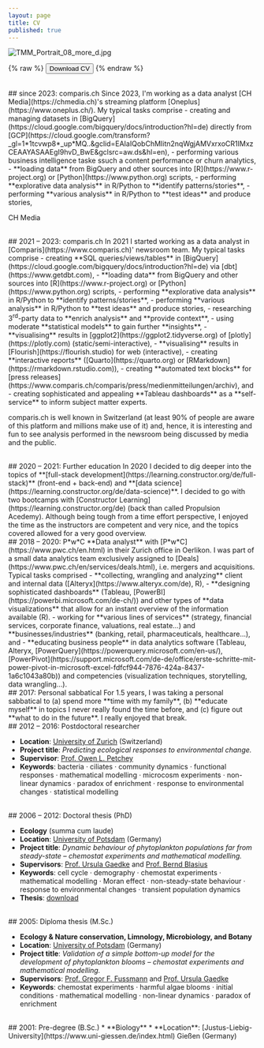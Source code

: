 ```yaml
---
layout: page
title: CV
published: true
---
```

![TMM_Portrait_08_more_d.jpg]({{site.baseurl}}/img/TMM_Portrait_08_more_d.jpg)

{% raw %}
<button class="button" onclick="window.open('/CV_Thomas_Massie.pdf')">Download CV</button>
{% endraw %}

<br>
## since 2023: comparis.ch
Since 2023, I'm working as a data analyst [CH Media](https://chmedia.ch)'s streaming platform [Oneplus](https://www.oneplus.ch/). My typical tasks comprise
- creating and managing datasets in [BigQuery](https://cloud.google.com/bigquery/docs/introduction?hl=de) directly from [GCP](https://cloud.google.com/transform?_gl=1*1tcvwp8*_up*MQ..&gclid=EAIaIQobChMIitn2nqWgjAMVxrxoCR1IMxzCEAAYASAAEgI9hvD_BwE&gclsrc=aw.ds&hl=en),
- performing various business intelligence taske ssuch a content performance or churn analytics,
- **loading data** from BigQuery and other sources into [R](https://www.r-project.org) or [Python](https://www.python.org) scripts,
- performing **explorative data analysis** in R/Python to **identify patterns/stories**,
- performing **various analysis** in R/Python to **test ideas** and produce stories,

CH Media


<br>
## 2021 – 2023: comparis.ch
In 2021 I started working as a data analyst in [Comparis](https://www.comparis.ch)' newsroom team. My typical tasks comprise
- creating **SQL queries/views/tables** in [BigQuery](https://cloud.google.com/bigquery/docs/introduction?hl=de) via [dbt](https://www.getdbt.com),
- **loading data** from BigQuery and other sources into [R](https://www.r-project.org) or [Python](https://www.python.org) scripts,
- performing **explorative data analysis** in R/Python to **identify patterns/stories**,
- performing **various analysis** in R/Python to **test ideas** and produce stories,
- researching 3<sup>rd</sup>-party data to **enrich analysis** and **provide context**,
- using moderate **statistical models** to gain further **insights**,
- **visualising** results in [ggplot2](https://ggplot2.tidyverse.org) of [plotly](https://plotly.com) (static/semi-interactive),
- **visualising** results in [Flourish](https://flourish.studio) for web (interactive),
- creating **interactive reports** ([Quarto](https://quarto.org) or [RMarkdown](https://rmarkdown.rstudio.com)),
- creating **automated text blocks** for [press releases](https://www.comparis.ch/comparis/press/medienmitteilungen/archiv), and
- creating sophisticated and appealing **Tableau dashboards** as a **self-service** to inform subject matter experts.

comparis.ch is well known in Switzerland (at least 90% of people are aware of this platform and millions make use of it) and, hence, it is interesting and fun to see analysis performed in the newsroom being discussed by media and the public.

<br>
## 2020 – 2021: Further education
In 2020 I decided to dig deeper into the topics of **[full-stack development](https://learning.constructor.org/de/full-stack)** (front-end + back-end) and **[data science](https://learning.constructor.org/de/data-science)**. I decided to go with two bootcamps with [Constructor Learning](https://learning.constructor.org/de) (back than called Propulsion Acedemy). Although being tough from a time effort perspective, I enjoyed the time as the instructors are competent and very nice, and the topics covered allowed for a very good overview.

<br>
## 2018 – 2020: P*w*C
**Data analyst** with [P*w*C](https://www.pwc.ch/en.html) in their Zurich office in Oerlikon. I was part of a small data analytics team exclusively assigned to [Deals](https://www.pwc.ch/en/services/deals.html), i.e. mergers and acquisitions. Typical tasks comprised
- **collecting, wrangling and analyzing** client and internal data ([Alteryx](https://www.alteryx.com/de), R),
- **designing sophisticated dashboards** (Tableau, [PowerBI](https://powerbi.microsoft.com/de-ch/)) and other types of **data visualizations** that allow for an instant overview of the information available (R).
- working for **various lines of services** (strategy, financial services, corporate finance, valuations, real estate…) and **businesses/industries** (banking, retail, pharmaceuticals, healthcare…), and
- **educating business people** in data analytics software (Tableau, Alteryx, [PowerQuery](https://powerquery.microsoft.com/en-us/), [PowerPivot](https://support.microsoft.com/de-de/office/erste-schritte-mit-power-pivot-in-microsoft-excel-fdfcf944-7876-424a-8437-1a6c1043a80b)) and competencies (visualization techniques, storytelling, data wrangling…).
<!--My tasks comprise (a) **designing visualisations** to communicate internal and client data efficiently and effectively - mostly in form of interactive dashboards using [Tableau](https://www.tableau.com/), (b) **educating** the Deals team in various data analytics softwares and competencies, and (c) helping them with their **daily project work**.-->

<br>
## 2017: Personal sabbatical
For 1.5 years, I was taking a personal sabbatical to (a) spend more **time with my family**, (b) **educate myself** in topics I never really found the time before, and (c) figure out **what to do in the future**. I really enjoyed that break.

<br>
## 2012 – 2016: Postdoctoral researcher

<!--- In my postdoc project I dealed with the response behaviour of ecological communities to environmental changes. I approached this topic by performing experiments with microbial communities being . --->

* **Location**: [University of Zurich](https://www.uzh.ch/en.html) (Switzerland)
* **Project title**: _Predicting ecological responses to environmental change._
* **Supervisor**: [Prof. Owen L. Petchey](http://www.ieu.uzh.ch/en/staff/member/petchey_owen.htm)
* **Keywords**: bacteria · ciliates · community dynamics · functional responses · mathematical modelling · microcosm experiments · non-linear dynamics · paradox of enrichment · response to environmental changes · statistical modelling  

<br>
## 2006 – 2012: Doctoral thesis (PhD)

<!--- Phytoplankton consists of microorganisms mostly belonging to the realm of plants. --->

* **Ecology** (summa cum laude)
* **Location**: [University of Potsdam](http://www.uni-potsdam.de/) (Germany)
* **Project title**: _Dynamic behaviour of phytoplankton populations far from steady-state – chemostat experiments and mathematical modelling._
* **Supervisors**: [Prof. Ursula Gaedke](https://www.uni-potsdam.de/ibb-ecology/mitarbeiterinnen/prof-dr-ursula-gaedke.html) and [Prof. Bernd Blasius](https://www.icbm.de/mathematische-modellierung/)
* **Keywords**: cell cycle · demography · chemostat experiments · mathematical modelling · Moran effect · non-steady-state behaviour · response to environmental changes · transient population dynamics
* **Thesis**: [download](https://publishup.uni-potsdam.de/opus4-ubp/frontdoor/deliver/index/docId/5618/file/massie_diss.pdf)  

<br>
## 2005: Diploma thesis (M.Sc.)

<!--- I received my diploma in Biology in 2005 by successfully graduating in the subjects Ecology & Nature conservation, Limnology, Microbiology, and Botany. In my diploma thesis I dealed with the occurence of harmful algae blooms (HABs), i.e., mass occurrences of specific (phyto-)plankton species that can cause harm to people and other species sharing the same environment. HABs occur almost everywhere on earth, in marine and fresh water environments. --->

* **Ecology & Nature conservation, Limnology, Microbiology, and Botany**
* **Location**: [University of Potsdam](http://www.uni-potsdam.de/) (Germany)
* **Project title**: _Validation of a simple bottom-up model for the development of phytoplankton blooms – chemostat experiments and mathematical modelling._
* **Supervisors**: [Prof. Gregor F. Fussmann](https://www.mcgill.ca/cambam/people/ecology-and-evolutionary-biological-group/fussmann-gregor) and [Prof. Ursula Gaedke](https://www.uni-potsdam.de/ibb-ecology/mitarbeiterinnen/prof-dr-ursula-gaedke.html)
* **Keywords**: chemostat experiments · harmful algae blooms · initial conditions · mathematical modelling · non-linear dynamics · paradox of enrichment   

<br>
## 2001: Pre-degree (B.Sc.)
* **Biology**  
* **Location**: [Justus-Liebig-University](https://www.uni-giessen.de/index.html) Gießen (Germany)
